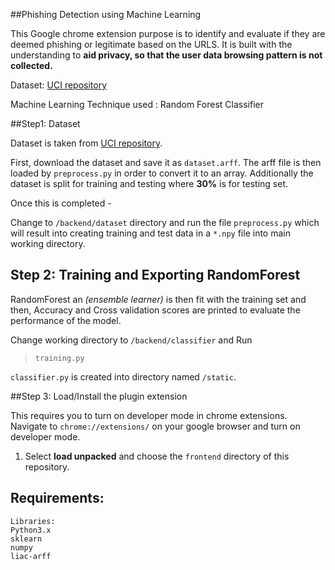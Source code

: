 ﻿﻿﻿﻿##Phishing Detection using Machine LearningThis Google chrome extension purpose is to identify and evaluate if they are deemed phishing or legitimate based on the URLS.  It is built with the understanding to **aid privacy, so that the user data browsing pattern is not collected.** Dataset:  [UCI repository](https://archive.ics.uci.edu/ml/datasets/phishing+websites) Machine Learning Technique used : Random Forest Classifier##Step1: DatasetDataset is taken from [UCI repository](https://archive.ics.uci.edu/ml/datasets/phishing+websites).First, download the dataset and save it as `dataset.arff`.  The arff file is then loaded by `preprocess.py` in order to convert it to an array. Additionally the dataset is split for training and testing where **30%** is for testing set. Once this is completed - Change to `/backend/dataset` directory and run the file `preprocess.py` which will result into creating training and test data in a `*.npy` file into main working directory.## Step 2:  Training and Exporting RandomForestRandomForest an *(ensemble learner)* is then fit  with the training set and then,  Accuracy and Cross validation scores are printed to evaluate the performance of the model. Change working directory to `/backend/classifier` and Run    > `training.py``classifier.py` is created into directory named `/static`.  ##Step 3:  Load/Install  the plugin extensionThis requires you to turn on developer mode in chrome extensions. Navigate to `chrome://extensions/` on your google browser and turn on developer mode.1.  Select **load unpacked** and choose the `frontend` directory of this repository.## Requirements:````Libraries:Python3.xsklearnnumpyliac-arff